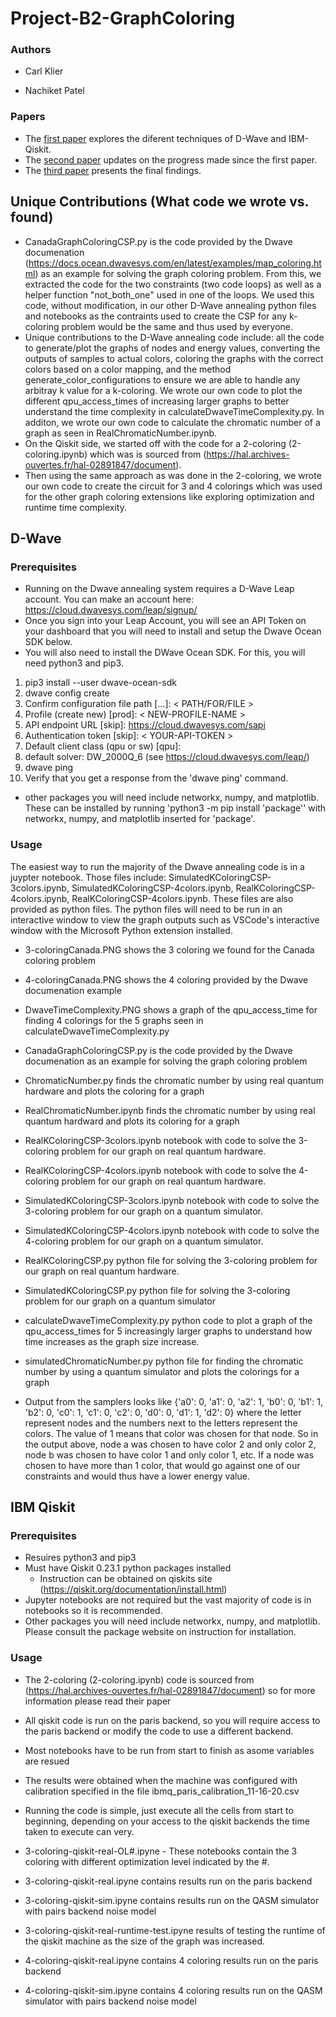 # Project-B2-GraphColoring

### Authors
* Carl Klier

* Nachiket Patel

### Papers
* The [first paper] explores the diferent techniques of D-Wave and IBM-Qiskit.
* The [second paper] updates on the progress made since the first paper.
* The [third paper] presents the final findings.

[first paper]:https://github.com/Nachiket27p/graphColoring/blob/master/project.pdf
[second paper]:https://github.com/Nachiket27p/graphColoring/blob/master/report2.pdf
[third paper]:https://github.com/Nachiket27p/graphColoring/blob/master/report3.pdf

## Unique Contributions (What code we wrote vs. found)
* CanadaGraphColoringCSP.py is the code provided by the Dwave documenation (https://docs.ocean.dwavesys.com/en/latest/examples/map_coloring.html) as an example for solving the graph coloring problem. From this, we extracted the code for the two constraints (two code loops) as well as a helper function "not_both_one" used in one of the loops. We used this code, without modification, in our other D-Wave annealing python files and notebooks as the contraints used to create the CSP for any k-coloring problem would be the same and thus used by everyone. 
* Unique contributions to the D-Wave annealing code include: all the code to generate/plot the graphs of nodes and energy values, converting the outputs of samples to actual colors, coloring the graphs with the correct colors based on a color mapping, and the method generate_color_configurations to ensure we are able to handle any arbitray k value for a k-coloring. We wrote our own code to plot the different qpu_access_times of increasing larger graphs to better understand the time complexity in calculateDwaveTimeComplexity.py. In additon, we wrote our own code to calculate the chromatic number of a graph as seen in RealChromaticNumber.ipynb.
* On the Qiskit side, we started off with the code for a 2-coloring (2-coloring.ipynb) which was is sourced from (https://hal.archives-ouvertes.fr/hal-02891847/document).
* Then using the same approach as was done in the 2-coloring, we wrote our own code to create the circuit for 3 and 4 colorings which was used for the other graph coloring extensions like exploring optimization and runtime time complexity.

## D-Wave
### Prerequisites

* Running on the Dwave annealing system requires a D-Wave Leap account. You can make an account here: https://cloud.dwavesys.com/leap/signup/
* Once you sign into your Leap Account, you will see an API Token on your dashboard that you will need to install and setup the Dwave Ocean SDK below.
* You will also need to install the DWave Ocean SDK. For this, you will need python3 and pip3.
1.  pip3 install --user dwave-ocean-sdk
2.  dwave config create
3. Confirm configuration file path [...]: < PATH/FOR/FILE >
4. Profile (create new) [prod]: < NEW-PROFILE-NAME >
5. API endpoint URL [skip]: https://cloud.dwavesys.com/sapi
6. Authentication token [skip]: < YOUR-API-TOKEN >
7. Default client class (qpu or sw) [qpu]:
8. default solver: DW_2000Q_6 (see https://cloud.dwavesys.com/leap/)
9. dwave ping
10. Verify that you get a response from the 'dwave ping' command.

* other packages you will need include networkx, numpy, and matplotlib. These can be installed by running 'python3 -m pip install 'package'' with networkx, numpy, and matplotlib inserted for 'package'. 

### Usage
The easiest way to run the majority of the Dwave annealing code is in a juypter notebook. Those files include: SimulatedKColoringCSP-3colors.ipynb, SimulatedKColoringCSP-4colors.ipynb, RealKColoringCSP-4colors.ipynb, RealKColoringCSP-4colors.ipynb. These files are also provided as python files. The python files will need to be run in an interactive window to view the graph outputs such as VSCode's interactive window with the Microsoft Python extension installed.

* 3-coloringCanada.PNG shows the 3 coloring we found for the Canada coloring problem
* 4-coloringCanada.PNG shows the 4 coloring provided by the Dwave documenation example
* DwaveTimeComplexity.PNG shows a graph of the qpu_access_time for finding 4 colorings for the 5 graphs seen in calculateDwaveTimeComplexity.py
* CanadaGraphColoringCSP.py is the code provided by the Dwave documenation as an example for solving the graph coloring problem
* ChromaticNumber.py finds the chromatic number by using real quantum hardware and plots the coloring for a graph
* RealChromaticNumber.ipynb finds the chromatic number by using real quantum hardward and plots its coloring for a graph
* RealKColoringCSP-3colors.ipynb notebook with code to solve the 3-coloring problem for our graph on real quantum hardware.
* RealKColoringCSP-4colors.ipynb notebook with code to solve the 4-coloring problem for our graph on real quantum hardware.
* SimulatedKColoringCSP-3colors.ipynb notebook with code to solve the 3-coloring problem for our graph on a quantum simulator.
* SimulatedKColoringCSP-4colors.ipynb notebook with code to solve the 4-coloring problem for our graph on a quantum simulator.
* RealKColoringCSP.py python file for solving the 3-coloring problem for our graph on real quantum hardware. 
* SimulatedKColoringCSP.py python file for solving the 3-coloring problem for our graph on a quantum simulator
* calculateDwaveTimeComplexity.py python code to plot a graph of the qpu_access_times for 5 increasingly larger graphs to understand how time increases as the graph size increase.
* simulatedChromaticNumber.py python file for finding the chromatic number by using a quantum simulator and plots the colorings for a graph


* Output from the samplers looks like {'a0': 0, 'a1': 0, 'a2': 1, 'b0': 0, 'b1': 1, 'b2': 0, 'c0': 1, 'c1': 0, 'c2': 0, 'd0': 0, 'd1': 1, 'd2': 0} where the letter represent nodes and the numbers next to the letters represent the colors. The value of 1 means that color was chosen for that node. So in the output above, node a was chosen to have color 2 and only color 2, node b was chosen to have color 1 and only color 1, etc. If a node was chosen to have more than 1 color, that would go against one of our constraints and would thus have a lower energy value.  
 

## IBM Qiskit
### Prerequisites
* Resuires python3 and pip3
* Must have Qiskit 0.23.1 python packages installed
  * Instruction can be obtained on qiskits site (https://qiskit.org/documentation/install.html)
* Jupyter notebooks are not required but the vast majority of code is in notebooks so it is recommended.
* Other packages you will need include networkx, numpy, and matplotlib. Please consult the package website on instruction for installation.

### Usage
* The 2-coloring (2-coloring.ipynb) code is sourced from (https://hal.archives-ouvertes.fr/hal-02891847/document) so for more information please read their paper
* All qiskit code is run on the paris backend, so you will require access
  to the paris backend or modify the code to use a different backend.
* Most notebooks have to be run from start to finish as asome variables are
  resued
* The results were obtained when the machine was configured with calibration specified in the file ibmq_paris_calibration_11-16-20.csv
* Running the code is simple, just execute all the cells from start to beginning, depending on your access to the qiskit backends the time taken to execute can very.

* 3-coloring-qiskit-real-OL#.ipyne - These notebooks contain the 3 coloring with different optimization level indicated by the #.
* 3-coloring-qiskit-real.ipyne contains results run on the paris backend
* 3-coloring-qiskit-sim.ipyne contains results run on the QASM simulator with pairs backend noise model
* 3-coloring-qiskit-real-runtime-test.ipyne results of testing the runtime of the qiskit machine as the size of the graph was increased.
* 4-coloring-qiskit-real.ipyne contains 4 coloring results run on the paris backend
* 4-coloring-qiskit-sim.ipyne contains 4 coloring results run on the QASM simulator with pairs backend noise model

